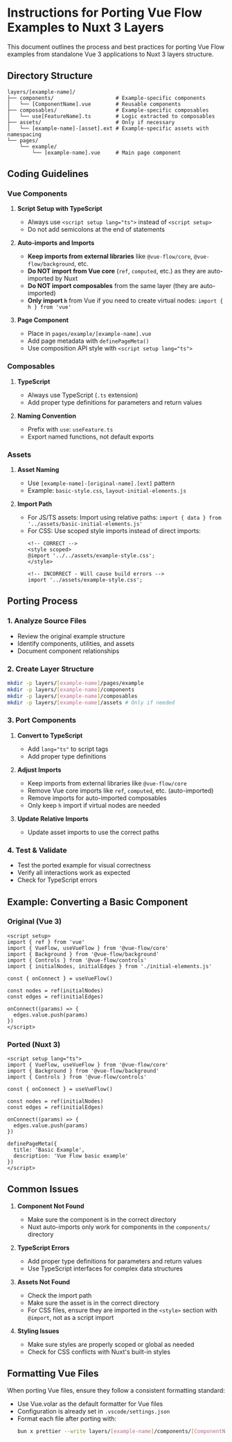 # Instructions for Porting Vue Flow Examples to Nuxt 3 Layers

This document outlines the process and best practices for porting Vue Flow examples from standalone Vue 3 applications to Nuxt 3 layers structure.

## Directory Structure

```
layers/[example-name]/
├── components/                    # Example-specific components
│   └── [ComponentName].vue        # Reusable components 
├── composables/                   # Example-specific composables
│   └── use[FeatureName].ts        # Logic extracted to composables
├── assets/                        # Only if necessary
│   └── [example-name]-[asset].ext # Example-specific assets with namespacing
└── pages/
    └── example/
        └── [example-name].vue     # Main page component
```

## Coding Guidelines

### Vue Components

1. **Script Setup with TypeScript**
   - Always use `<script setup lang="ts">` instead of `<script setup>`
   - Do not add semicolons at the end of statements

2. **Auto-imports and Imports**
   - **Keep imports from external libraries** like `@vue-flow/core`, `@vue-flow/background`, etc.
   - **Do NOT import from Vue core** (`ref`, `computed`, etc.) as they are auto-imported by Nuxt
   - **Do NOT import composables** from the same layer (they are auto-imported)
   - **Only import `h`** from Vue if you need to create virtual nodes: `import { h } from 'vue'`

3. **Page Component**
   - Place in `pages/example/[example-name].vue`
   - Add page metadata with `definePageMeta()`
   - Use composition API style with `<script setup lang="ts">`

### Composables

1. **TypeScript**
   - Always use TypeScript (`.ts` extension)
   - Add proper type definitions for parameters and return values

2. **Naming Convention**
   - Prefix with `use`: `useFeature.ts`
   - Export named functions, not default exports

### Assets

1. **Asset Naming**
   - Use `[example-name]-[original-name].[ext]` pattern
   - Example: `basic-style.css`, `layout-initial-elements.js`

2. **Import Path**
   - For JS/TS assets: Import using relative paths: `import { data } from '../assets/basic-initial-elements.js'`
   - For CSS: Use scoped style imports instead of direct imports:
     ```vue
     <!-- CORRECT -->
     <style scoped>
     @import '../../assets/example-style.css';
     </style>

     <!-- INCORRECT - Will cause build errors -->
     import '../assets/example-style.css';
     ```

## Porting Process

### 1. Analyze Source Files

- Review the original example structure
- Identify components, utilities, and assets
- Document component relationships

### 2. Create Layer Structure

```bash
mkdir -p layers/[example-name]/pages/example
mkdir -p layers/[example-name]/components
mkdir -p layers/[example-name]/composables
mkdir -p layers/[example-name]/assets # Only if needed
```

### 3. Port Components

1. **Convert to TypeScript**
   - Add `lang="ts"` to script tags
   - Add proper type definitions

2. **Adjust Imports**
   - Keep imports from external libraries like `@vue-flow/core`
   - Remove Vue core imports like `ref`, `computed`, etc. (auto-imported)
   - Remove imports for auto-imported composables
   - Only keep `h` import if virtual nodes are needed

3. **Update Relative Imports**
   - Update asset imports to use the correct paths

### 4. Test & Validate

- Test the ported example for visual correctness
- Verify all interactions work as expected
- Check for TypeScript errors

## Example: Converting a Basic Component

### Original (Vue 3)

```vue
<script setup>
import { ref } from 'vue'
import { VueFlow, useVueFlow } from '@vue-flow/core'
import { Background } from '@vue-flow/background'
import { Controls } from '@vue-flow/controls'
import { initialNodes, initialEdges } from './initial-elements.js'

const { onConnect } = useVueFlow()

const nodes = ref(initialNodes)
const edges = ref(initialEdges)

onConnect((params) => {
  edges.value.push(params)
})
</script>
```

### Ported (Nuxt 3)

```vue
<script setup lang="ts">
import { VueFlow, useVueFlow } from '@vue-flow/core'
import { Background } from '@vue-flow/background'
import { Controls } from '@vue-flow/controls'

const { onConnect } = useVueFlow()

const nodes = ref(initialNodes)
const edges = ref(initialEdges)

onConnect((params) => {
  edges.value.push(params)
})

definePageMeta({
  title: 'Basic Example',
  description: 'Vue Flow basic example'
})
</script>
```

## Common Issues

1. **Component Not Found**
   - Make sure the component is in the correct directory
   - Nuxt auto-imports only work for components in the `components/` directory

2. **TypeScript Errors**
   - Add proper type definitions for parameters and return values
   - Use TypeScript interfaces for complex data structures

3. **Assets Not Found**
   - Check the import path
   - Make sure the asset is in the correct directory
   - For CSS files, ensure they are imported in the `<style>` section with `@import`, not as a script import

4. **Styling Issues**
   - Make sure styles are properly scoped or global as needed
   - Check for CSS conflicts with Nuxt's built-in styles

## Formatting Vue Files

When porting Vue files, ensure they follow a consistent formatting standard:

- Use Vue.volar as the default formatter for Vue files
- Configuration is already set in `.vscode/settings.json`
- Format each file after porting with:
   ```bash
   bun x prettier --write layers/[example-name]/components/[ComponentName].vue
   ```
